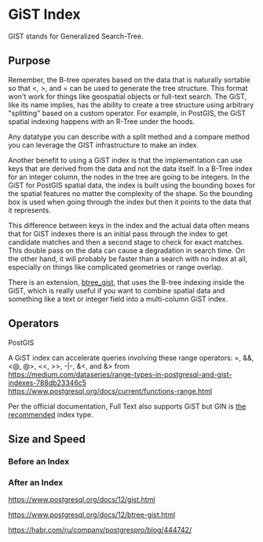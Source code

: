 # GiST Index

GIST stands for Generalized Search-Tree. 

## Purpose
Remember, the B-tree operates based on the data that is naturally sortable so that <, >, and = can be used to generate the tree structure. This format won't work for things like geospatial objects or full-text search. The GiST, like its name implies, has the ability to create a tree structure using arbitrary "splitting" based on a custom operator. For example, in PostGIS, the GiST spatial indexing happens with an R-Tree under the hoods. 

Any datatype you can describe with a split method and a compare method you can leverage the GIST infrastructure to make an index. 

Another benefit to using a GiST index is that the implementation can use keys that are derived from the data and not the data itself. In a B-Tree index for an integer column, the nodes in the tree are going to be integers. In the GiST for PostGIS spatial data, the index is built using the bounding boxes for the spatial features no matter the complexity of the shape. So the bounding box is used when going through the index but then it points to the data that it represents. 

This difference between keys in the index and the actual data often means that for GiST indexes there is an initial pass through the index to get candidate matches and then a second stage to check for exact matches. This double pass on the data can cause a degradation in search time. On the other hand, it will probably be faster than a search with no index at all, especially on things like complicated geometries or range overlap. 
   
There is an extension, [btree_gist](https://www.postgresql.org/docs/current/btree-gist.html), that uses the B-tree indexing inside the GiST, which is really useful if you want to combine spatial data and something like a text or integer field into a multi-column GiST index.

## Operators

PostGIS


A GiST index can accelerate queries involving these range operators: =, &&, <@, @>, <<, >>, -|-, &<, and &>
from https://medium.com/dataseries/range-types-in-postgresql-and-gist-indexes-788db23346c5
https://www.postgresql.org/docs/current/functions-range.html

Per the official documentation, Full Text also supports GiST but GIN is [the recommended](https://www.postgresql.org/docs/current/textsearch-indexes.html) index type.

## Size and Speed

### Before an Index


### After an Index

https://www.postgresql.org/docs/12/gist.html

https://www.postgresql.org/docs/12/btree-gist.html

https://habr.com/ru/company/postgrespro/blog/444742/